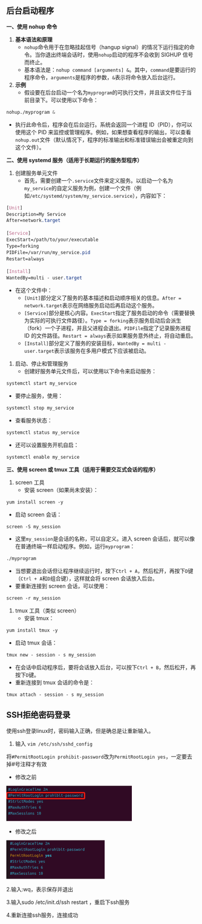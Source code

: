 ## 后台启动程序

**一、使用 nohup 命令**

1. **基本语法和原理**
   - `nohup`命令用于在忽略挂起信号（hangup signal）的情况下运行指定的命令。当你退出终端会话时，使用`nohup`启动的程序不会收到 SIGHUP 信号而终止。
   - 基本语法是：`nohup command [arguments] &`。其中，`command`是要运行的程序命令，`arguments`是程序的参数，`&`表示将命令放入后台运行。
2. **示例**
   - 假设要在后台启动一个名为`myprogram`的可执行文件，并且该文件位于当前目录下。可以使用以下命令：

```css
nohup./myprogram &
```

- 执行此命令后，程序会在后台运行。系统会返回一个进程 ID（PID），你可以使用这个 PID 来监控或管理程序。例如，如果想查看程序的输出，可以查看`nohup.out`文件（默认情况下，程序的标准输出和标准错误输出会被重定向到这个文件）。

**二、使用 systemd 服务（适用于长期运行的服务型程序）**

1. 创建服务单元文件
   - 首先，需要创建一个`.service`文件来定义服务。以启动一个名为`my_service`的自定义服务为例，创建一个文件（例如`/etc/systemd/system/my_service.service`），内容如下：

```css
[Unit]
Description=My Service
After=network.target

[Service]
ExecStart=/path/to/your/executable
Type=forking
PIDFile=/var/run/my_service.pid
Restart=always

[Install]
WantedBy=multi - user.target
```

- 在这个文件中：
  - `[Unit]`部分定义了服务的基本描述和启动顺序相关的信息。`After = network.target`表示在网络服务启动后再启动这个服务。
  - `[Service]`部分是核心内容。`ExecStart`指定了服务启动的命令（需要替换为实际的可执行文件路径）。`Type = forking`表示服务启动后会派生（fork）一个子进程，并且父进程会退出。`PIDFile`指定了记录服务进程 ID 的文件路径。`Restart = always`表示如果服务意外终止，将自动重启。
  - `[Install]`部分定义了服务的安装目标，`WantedBy = multi - user.target`表示该服务在多用户模式下应该被启动。

1. 启动、停止和管理服务
   - 创建好服务单元文件后，可以使用以下命令来启动服务：

```css
systemctl start my_service
```

- 要停止服务，使用：

```css
systemctl stop my_service
```

- 查看服务状态：

```css
systemctl status my_service
```

- 还可以设置服务开机自启：

```css
systemctl enable my_service
```

**三、使用 screen 或 tmux 工具（适用于需要交互式会话的程序）**

1. screen 工具
   - 安装 screen（如果尚未安装）：

```css
yum install screen -y
```

- 启动 screen 会话：

```css
screen -S my_session
```

- 这里`my_session`是会话的名称，可以自定义。进入 screen 会话后，就可以像在普通终端一样启动程序。例如，运行`myprogram`：

```css
./myprogram
```

- 当想要退出会话但让程序继续运行时，按下`Ctrl + A`，然后松开，再按下`D`键（`Ctrl + A`和`D`组合键），这样就会将 screen 会话放入后台。
- 要重新连接到 screen 会话，可以使用：

```css
screen -r my_session
```

1. tmux 工具（类似 screen）
   - 安装 tmux：

```css
yum install tmux -y
```

- 启动 tmux 会话：

```css
tmux new - session - s my_session
```

- 在会话中启动程序后，要将会话放入后台，可以按下`Ctrl + B`，然后松开，再按下`D`键。
- 重新连接到 tmux 会话的命令是：

```css
tmux attach - session - s my_session
```





## SSH拒绝密码登录

使用ssh登录linux时，密码输入正确，但是确总是让重新输入。

1. 输入 `vim /etc/ssh/sshd_config`

​	将`#PermitRootLogin prohibit-password`改为`PermitRootLogin yes`，一定要去掉#号注释才有效

+ 修改之前

![image-20241112211841346](./assets/image-20241112211841346.png)

+ 修改之后

![image-20241112211926303](./assets/image-20241112211926303.png)

2.输入:wq，表示保存并退出

3.输入sudo /etc/init.d/ssh restart ，重启下ssh服务

4.重新连接ssh服务，连接成功
